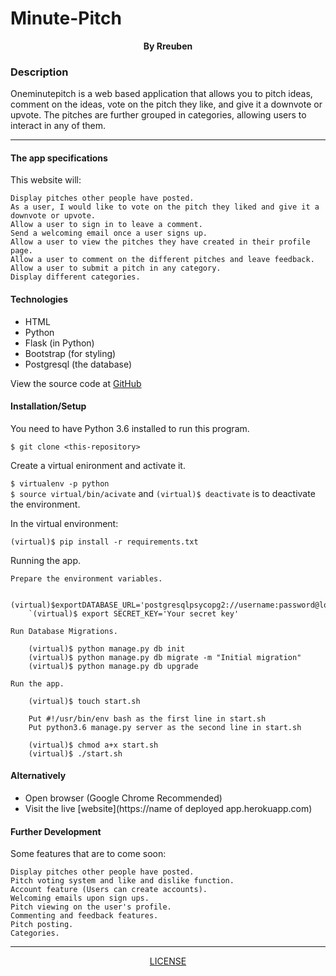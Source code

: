 # Minute-Pitch

<p align = "center">
    <b>By Rreuben</b>  
</p>

### Description
Oneminutepitch is a web based application that allows you to pitch ideas, comment on the ideas, vote on the pitch they like, and give it a downvote or upvote. The pitches are further grouped in categories, allowing users to interact in any of them.

***
#### The app specifications 
This website will:

    Display pitches other people have posted.
    As a user, I would like to vote on the pitch they liked and give it a downvote or upvote.
    Allow a user to sign in to leave a comment.
    Send a welcoming email once a user signs up.
    Allow a user to view the pitches they have created in their profile page.
    Allow a user to comment on the different pitches and leave feedback.
    Allow a user to submit a pitch in any category.
    Display different categories.

#### Technologies
* HTML
* Python
* Flask (in Python)
* Bootstrap (for styling)
* Postgresql (the database)

View the source code at [GitHub](https://github.com/Rreuben/pitch)

#### Installation/Setup
You need to have Python 3.6 installed to run this program.

`$ git clone <this-repository>`<br />

Create a virtual enironment and activate it.

`$ virtualenv -p python`<br />
`$ source virtual/bin/acivate` and `(virtual)$ deactivate` is to deactivate the environment.

In the virtual environment:

`(virtual)$ pip install -r requirements.txt`<br />

Running the app.

    Prepare the environment variables.
    
        (virtual)$exportDATABASE_URL='postgresqlpsycopg2://username:password@localhost/pitch'`<br/>
        `(virtual)$ export SECRET_KEY='Your secret key'

    Run Database Migrations.

        (virtual)$ python manage.py db init
        (virtual)$ python manage.py db migrate -m "Initial migration"
        (virtual)$ python manage.py db upgrade

    Run the app.

        (virtual)$ touch start.sh

        Put #!/usr/bin/env bash as the first line in start.sh
        Put python3.6 manage.py server as the second line in start.sh

        (virtual)$ chmod a+x start.sh
        (virtual)$ ./start.sh

#### Alternatively
* Open browser (Google Chrome Recommended)
* Visit the live [website](https://name of deployed app.herokuapp.com)

#### Further Development
Some features that are to come soon:

    Display pitches other people have posted.
    Pitch voting system and like and dislike function.
    Account feature (Users can create accounts).
    Welcoming emails upon sign ups.
    Pitch viewing on the user's profile.
    Commenting and feedback features.
    Pitch posting.
    Categories.

***

<p align = "center">
    <a href = "https://github.com/Rreuben/path_to_your_licence_file">LICENSE</a>
</p>